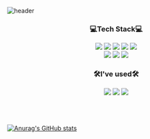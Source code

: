 ![header](https://capsule-render.vercel.app/api?type=waving&color=timeAuto&height=300&section=header&text=Lee%20Dong%20Yeong&fontSize=70)
 <h3 align="center">💻Tech Stack💻</h3>
<div align="center">
<img src="https://img.shields.io/badge/HTML5-E34F26?style=flat-square&logo=HTML5&logoColor=white">
<img src="https://img.shields.io/badge/CSS3-1572B6?style=flat-square&logo=CSS3&logoColor=white">
<img src="https://img.shields.io/badge/JavaScript-F7DF1E?style=flat-square&logo=JavaScript&logoColor=white">
<img src="https://img.shields.io/badge/jQuery-0769AD?style=flat-square&logo=jQuery&logoColor=white">
 <img src="https://img.shields.io/badge/Bootstrap-7952B3?style=flat-square&logo=Bootstrap&logoColor=white">

 <br>
<img src="https://img.shields.io/badge/Java-007396?style=flat-square&logo=Java&logoColor=white">
<img src="https://img.shields.io/badge/SpringBoot-6DB33F?style=flat-square&logo=SpringBoot&logoColor=white">
<img src="https://img.shields.io/badge/MySQL-4479A1?style=flat-square&logo=MySQL&logoColor=white">

  <h3>🛠I've used🛠</h3>
  <img src="https://img.shields.io/badge/GitHub-181717?style=flat-square&logo=GitHub&logoColor=white">
  <img src="https://img.shields.io/badge/Postman-FF6C37?style=flat-square&logo=Postman&logoColor=white">
  <img src="https://img.shields.io/badge/Notion-000000?style=flat-square&logo=Notion&logoColor=white">
</div>
<br><br><br>

[![Anurag's GitHub stats](https://github-readme-stats.vercel.app/api?username=dylee111)](https://github.com/anuraghazra/github-readme-stats)
